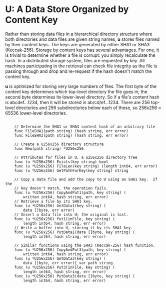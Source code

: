# U: A Data Store Organized by Content Key

Rather than storing data files in a hierarchical directory structure
where both directories and data files are given string names, **u**
stores files named by their content keys.  The keys are generated by
either SHA1 or SHA3 (Keccak-256).  Storage by content keys has several 
advantages.  For one, it is trivial to determine whether a file is corrupt:
you simply recalculate the hash.  In a distributed storage system, files
are requested by key.  All machines participating in the retrieval can
check file integrity as the file is passing through and drop and
re-request if the hash doesn't match the content key.

**u** is optimized for storing very large numbers of files.  The
first byte of the content key determines which top-level directory
the file goes in; the second byte determines its lower-level 
directory.  So if a file's content hash is abcdef...1234, then it
will be stored in ab/cd/ef...1234.  There are 256 top-level 
directories and 256 subdirectories below each of these, so 256x256 = 
65536 lower-level directories.  

<pre><code>
	// Determine the SHA1 or SHA3 content hash of an arbitrary file
	func FileSHA1(path string) (hash string, err error)
	func FileSHA3(path string) (hash string, err error)
	
	// Create a u256x256 directory structure
	func New(path string) *U256x256
	
	// Attributes for files in U, a u256x256 directory tree
	func (u *U256x256) Exists(key string) bool
	func (u *U256x256) FileLen(key string) (length int64, err error)
	func (u *U256x256) GetPathForKey(key string) string
	
	// Copy a data file and add the copy to U using an SHA1 key.  If the
	// key doesn't match, the operation fails.
	func (u *U256x256) CopyAndPut1(path, key string) (
	    written int64, hash string, err error)
	// Retrieve a file by its SHA1 key.
	func (u *U256x256) GetData1(key string) (
	    data []byte, err error)
	// Insert a data file into U; the original is lost.
	func (u *U256x256) Put1(inFile, key string) (
	    length int64, hash string, err error)
	// Write a buffer into U, storing it by its SHA1 key.
	func (u *U256x256) PutData1(data []byte, key string) (
	    length int64, hash string, err error)
	
	// Similar functions using the SHA3 (Keccak-256) hash function.
	func (u *U256x256) CopyAndPut3(path, key string) (
	    written int64, hash string, err error)
	func (u *U256x256) GetData3(key string) (
	    data []byte, err error){ var path string
	func (u *U256x256) Put3(inFile, key string) (
	    length int64, hash string, err error)
	func (u *U256x256) PutData3(data []byte, key string) (
	    length int64, hash string, err error)
</code></pre>

